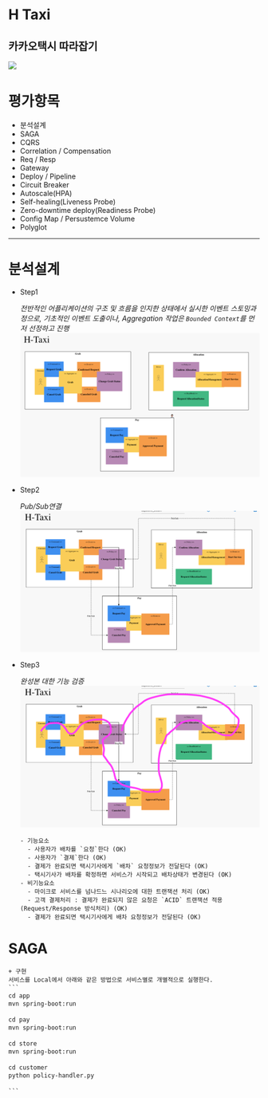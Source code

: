 H Taxi
============
카카오택시 따라잡기
-----
<img src = "https://t1.kakaocdn.net/kakaomobility/company_website/contents/v2/10-taxi-sub-4.jpg" width = "700">

# 평가항목
  * 분석설계
  * SAGA
  * CQRS
  * Correlation / Compensation
  * Req / Resp
  * Gateway
  * Deploy / Pipeline
  * Circuit Breaker
  * Autoscale(HPA)
  * Self-healing(Liveness Probe)
  * Zero-downtime deploy(Readiness Probe)
  * Config Map / Persustemce Volume
  * Polyglot
   
----

# 분석설계
  + Step1<p>
    *전반적인 어플리케이션의 구조 및 흐름을 인지한 상태에서 실시한 이벤트 스토밍과정으로, 기초적인 이벤트 도출이나, Aggregation 작업은 `Bounded Context`를 먼저 선정하고 진행*
    <img src = '/images/Screen Shot 2022-03-28 at 14.42.26.png'>

  + Step2<p>
    *Pub/Sub연결*
    <img src = '/images/Screen Shot 2022-03-28 at 15.18.42.png'>

  + Step3<p>
   *완성본 대한 기능 검증*
    <img src = '/images/Screen Shot 2022-03-28 at 15.30.42.png'>

    ```
    - 기능요소
      - 사용자가 배차를 `요청`한다 (OK)
      - 사용자가 `결제`한다 (OK)
      - 결제가 완료되면 택시기사에게 `배차` 요청정보가 전달된다 (OK)
      - 택시기사가 배차를 확정하면 서비스가 시작되고 배차상태가 변경된다 (OK)
    - 비기능요소
      - 마이크로 서비스를 넘나드느 시나리오에 대한 트랜잭션 처리 (OK)
      - 고객 결제처리 : 결제가 완료되지 않은 요청은 `ACID` 트랜잭션 적용(Request/Response 방식처리) (OK)
      - 결제가 완료되면 택시기사에게 배차 요청정보가 전달된다 (OK)
    ```

# SAGA
    + 구현
    서비스를 Local에서 아래와 같은 방법으로 서비스별로 개별적으로 실행한다.
    ```
    cd app
    mvn spring-boot:run

    cd pay
    mvn spring-boot:run 

    cd store
    mvn spring-boot:run  

    cd customer
    python policy-handler.py 

    ```
     
